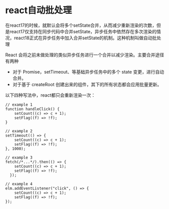 # react自动批处理

在react17的时候，就默认会将多个setState合并，从而减少重新渲染的次数，但是react17仅支持在同步代码中合并setState，异步任务中依然存在多次渲染的情况，react18正式在异步任务中加入合并setState的机制。这种机制叫做自动批处理

React 会将之前未做处理的类似异步任务进行一个合并以减少渲染。主要合并途径有两种

- 对于 Promise，setTimeout、等基础异步任务中的多个 state 变更，进行自动合并。
- 对于基于 createRoot 创建出来的组件，其下的所有状态都会应用批量更新。

以下四种写法中，react都只会重新渲染一次：

```
// example 1
function handleClick() {
    setCount((c) => c + 1);
    setFlag((f) => !f);
}

// example 2
setTimeout(() => {
    setCount((c) => c + 1);
    setFlag((f) => !f);
}, 1000);

// example 3
fetch(/*...*/).then(() => {
    setCount((c) => c + 1);
    setFlag((f) => !f);
  });

// example 4
elm.addEventListener("click", () => {
    setCount((c) => c + 1);
    setFlag((f) => !f);
});
```
